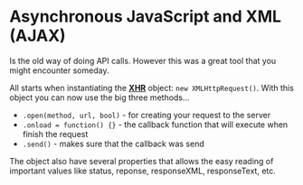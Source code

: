# Asynchronous JavaScript and XML (AJAX)

Is the old way of doing API calls. However this was a great tool that you might encounter someday.

All starts when instantiating the **[XHR](https://developer.mozilla.org/en-US/docs/Web/API/XMLHttpRequest, 'go to link')** object: `new XMLHttpRequest()`. With this object you can now use the big three methods...

* `.open(method, url, bool)` - for creating your request to the server
* `.onload = function() {}` - the callback function that will execute when finish the request
* `.send()` - makes sure that the callback was send

The object also have several properties that allows the easy reading of important values like status, reponse, responseXML, responseText, etc.